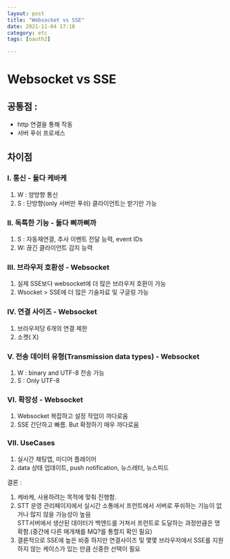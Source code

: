 ```yaml
---
layout: post
title: "Websocket vs SSE"
date: 2021-11-04 17:18
category: etc
tags: [oauth2]

---
```


# Websocket vs SSE

## 공통점 : 
- http 연결을 통해 작동
- 서버 푸쉬 프로세스


## 차이점
### I. 통신 - 둘다 케바케
  1. W : 양방향 통신
  2. S : 단방향(only 서버만 푸쉬) 클라이언트는 받기만 가능


###  II. 독특한 기능  - 둘다 삐까삐까
  1. S : 자동재연결, 추사 이벤트 전달 능력, event IDs
  2. W: 끊긴 클라이언트 감지 능력 

###  III. 브라우저 호환성 - Websocket
  1. 실제 SSE보다 websocket에 더 많은 브라우저 호환이 가능
  2. Wsocket > SSE에 더 많은 기술자료 및 구글링 가능

###  IV. 연결 사이즈 - Websocket
 1. 브라우저당 6개의 연결 제한 
  2. 소켓( X)

###  V. 전송 데이터 유형(Transmission data types)  - Websocket
  1. W : binary and UTF-8 전송 가능
  2. S : Only UTF-8

###  VI. 확장성 - Websocket
  1. Websocket 복잡하고 설정 작업이 까다로움
  2. SSE 간단하고 빠름. But 확정하기 매우 까다로움

### VII. UseCases
  1. 실시간 채팅앱, 미디어 플레이어
  2. data 상태 업데이트, push notification, 뉴스레터, 뉴스피드

결론 : 
1. 케바케, 사용하려는 목적에 맞춰 진행함.   
2. STT 운영 관리페이지에서 실시간 소통에서 프런트에서 서버로 푸쉬하는 기능이 없거나 많지 않을 가능성이 높음   
   STT서버에서 생산된 데이터가 백엔드를 거쳐서 프런트로 도달하는 과정만큼은 명확함.(중간에 다른 매개채를 MQ?를 통할지 확인 필요)    
3. 결론적으로 SSE에 높은 비중 하지만 연결사이즈 및 몇몇 브라우저에서 SSE를 지원하지 않는 케이스가 있는 만큼 신중한 선택이 필요   